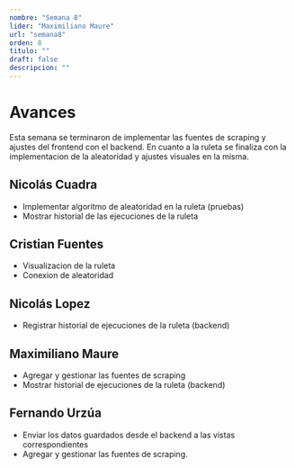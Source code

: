 ```yaml
---
nombre: "Semana 8"
lider: "Maximiliano Maure"
url: "semana8"
orden: 8
titulo: ""
draft: false
descripcion: ""
---
```


# Avances

Esta semana se terminaron de implementar las fuentes de scraping y ajustes del frontend con el backend. En cuanto a la ruleta se finaliza con la implementacion de la aleatoridad y ajustes visuales en la misma.

## Nicolás Cuadra
- Implementar algoritmo de aleatoridad en la ruleta (pruebas)
- Mostrar historial de las ejecuciones de la ruleta
## Cristian Fuentes
- Visualizacion de la ruleta
- Conexion de aleatoridad

## Nicolás Lopez
- Registrar historial de ejecuciones de la ruleta (backend)
  

## Maximiliano Maure
- Agregar y gestionar las fuentes de scraping
- Mostrar historial de ejecuciones de la ruleta (backend) 

## Fernando Urzúa
- Enviar los datos guardados desde el backend a las vistas correspondientes
- Agregar y gestionar las fuentes de scraping.
